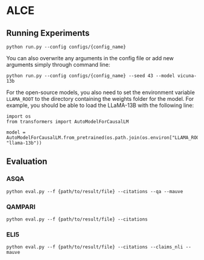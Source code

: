 # ALCE


## Running Experiments

```
python run.py --config configs/{config_name}
```

You can also overwrite any arguments in the config file or add new arguments simply through command line:
```
python run.py --config configs/{config_name} --seed 43 --model vicuna-13b
```

For the open-source models, you also need to set the environment variable `LLAMA_ROOT` to the directory containing the weights folder for the model. 
For example, you should be able to load the LLaMA-13B with the following line:
```
import os
from transformers import AutoModelForCausalLM

model = AutoModelForCausalLM.from_pretrained(os.path.join(os.environ["LLAMA_ROOT"], "llama-13b"))
```

## Evaluation

### ASQA

```
python eval.py --f {path/to/result/file} --citations --qa --mauve
```

### QAMPARI

```
python eval.py --f {path/to/result/file} --citations
```

### ELI5

```
python eval.py --f {path/to/result/file} --citations --claims_nli --mauve
```
